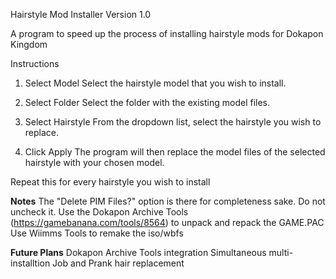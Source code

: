 Hairstyle Mod Installer Version 1.0

A program to speed up the process of installing hairstyle mods for Dokapon Kingdom

Instructions

1. Select Model
Select the hairstyle model that you wish to install.

2. Select Folder
Select the folder with the existing model files.

4. Select Hairstyle
From the dropdown list, select the hairstyle you wish to replace.

5. Click Apply
The program will then replace the model files of the selected hairstyle with your chosen model.

Repeat this for every hairstyle you wish to install

**Notes**
The "Delete PIM Files?" option is there for completeness sake. Do not uncheck it.
Use the Dokapon Archive Tools (https://gamebanana.com/tools/8564) to unpack and repack the GAME.PAC
Use Wiimms Tools to remake the iso/wbfs

**Future Plans**
Dokapon Archive Tools integration
Simultaneous multi-installtion
Job and Prank hair replacement
